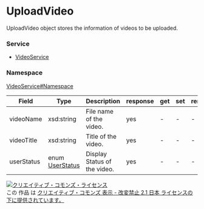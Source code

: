 

# UploadVideo

UploadVideo object stores the information of videos to be uploaded.

### Service

+ [VideoService](../../services/VideoService.md)

### Namespace

[VideoService#Namespace](../../services/VideoService.md#namespace)

| Field | Type | Description | response | get | set | remove |
| ----- | ---- | ----------- | -------- | --------- | --------- | --------- |
| videoName | xsd:string | File name of the video. | yes | - | - | - | |
| videoTitle | xsd:string | Title of the video. | yes | - | - | - | |
| userStatus | enum [UserStatus](./UserStatus.md) | Display Status of the video. | yes | - | - | - | |

<a rel="license" href="http://creativecommons.org/licenses/by-nd/2.1/jp/"><img alt="クリエイティブ・コモンズ・ライセンス" style="border-width:0" src="https://i.creativecommons.org/l/by-nd/2.1/jp/88x31.png" /></a><br />この 作品 は <a rel="license" href="http://creativecommons.org/licenses/by-nd/2.1/jp/">クリエイティブ・コモンズ 表示 - 改変禁止 2.1 日本 ライセンスの下に提供されています。</a>
